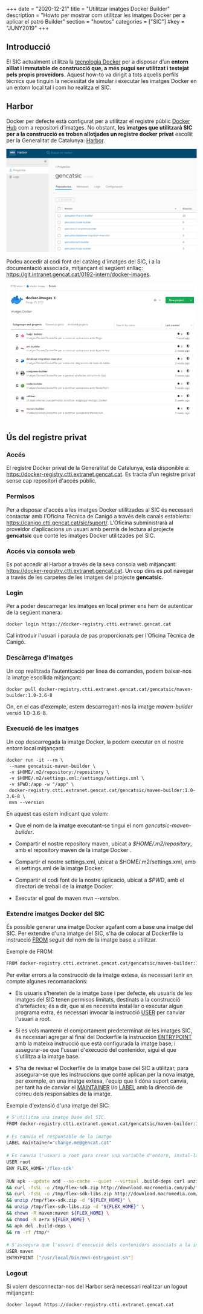 +++
date        = "2020-12-21"
title       = "Utilitzar imatges Docker Builder"
description = "Howto per mostrar com utilitzar les imatges Docker per a aplicar el patró Builder"
section     = "howtos"
categories  = ["SIC"]
#key        = "JUNY2019"
+++

## Introducció

El SIC actualment utilitza la [tecnologia Docker](https://www.docker.com/) per a disposar d’un **entorn aïllat i immutable
de construcció que, a més pugui ser utilitzat i testejat pels propis proveïdors**. Aquest how-to va dirigit a tots aquells
perfils tècnics que tinguin la necessitat de simular i executar les imatges Docker en un entorn local tal i com ho realitza el SIC.

## Harbor

Docker per defecte està configurat per a utilitzar el registre públic [Docker Hub](https://hub.docker.com/) com a repositori d’imatges.
No obstant, **les imatges que utilitzarà SIC per a la construcció es troben allotjades un registre docker privat**
escollit per la Generalitat de Catalunya: [Harbor](https://goharbor.io/).

![Pipeline del SIC](/related/sic/harbor_docker_images.png)
</br>

Podeu accedir al codi font del catàleg d'imatges del SIC, i a la documentació associada, mitjançant el següent enllaç: </br>
https://git.intranet.gencat.cat/0192-intern/docker-images.

![Pipeline del SIC](/related/sic/docker_images_project.png)
</br>

## Ús del registre privat

### Accés
El registre Docker privat de la Generalitat de Catalunya, està disponible a: https://docker-registry.ctti.extranet.gencat.cat.
Es tracta d’un registre privat sense cap repositori d'accés públic.

### Permisos
Per a disposar d'accés a les imatges Docker utilitzades al SIC és necessari contactar amb l'Oficina Tècnica de Canigó a través dels
canals establerts: https://canigo.ctti.gencat.cat/sic/suport/. L'Oficina subministrarà al proveïdor d’aplicacions un usuari
amb permís de lectura al projecte **gencatsic** que conté les imatges Docker utilitzades pel SIC.

### Accés via consola web
Es pot accedir al Harbor a través de la seva consola web mitjançant: https://docker-registry.ctti.extranet.gencat.cat.
Un cop dins es pot navegar a través de les carpetes de les imatges del projecte **gencatsic**.

### Login
Per a poder descarregar les imatges en local primer ens hem de autenticar de la següent manera:
```
docker login https://docker-registry.ctti.extranet.gencat.cat
```

Cal introduir l'usuari i paraula de pas proporcionats per l'Oficina Tècnica de Canigó.

### Descàrrega d'imatges

Un cop realitzada l’autenticació per linea de comandes, podem baixar-nos la imatge escollida mitjançant:
```
docker pull docker-registry.ctti.extranet.gencat.cat/gencatsic/maven-builder:1.0-3.6-8
```

On, en el cas d'exemple, estem descarregant-nos la imatge *maven-builder* versió 1.0-3.6-8.

### Execució de les imatges

Un cop descarregada la imatge Docker, la podem executar en el nostre entorn local mitjançant:
```
docker run -it --rm \
 --name gencatsic-maven-builder \
 -v $HOME/.m2/repository:/repository \
 -v $HOME/.m2/settings.xml:/settings/settings.xml \
 -v $PWD:/app -w "/app" \
 docker-registry.ctti.extranet.gencat.cat/gencatsic/maven-builder:1.0-3.6-8 \
 mvn --version
```

En aquest cas estem indicant que volem:

- Que el nom de la imatge executant-se tingui el nom *gencatsic-maven-builder*.

- Compartir el nostre repository maven, ubicat a *$HOME/.m2/repository*, amb el repository maven de la imatge Docker .

- Compartir el nostre settings.xml, ubicat a $HOME/.m2/settings.xml, amb el settings.xml de la imatge Docker.

- Compartir el codi font de la nostre aplicació, ubicat a *$PWD*, amb el directori de treball de la imatge Docker.

- Executar el goal de maven *mvn --version*.

### Extendre imatges Docker del SIC

És possible generar una imatge Docker agafant com a base una imatge del SIC. Per extendre d'una imatge del SIC, s'ha de colocar al Dockerfile la instrucció [FROM](https://docs.docker.com/engine/reference/builder/#from) seguit del nom de la imatge base a utilitzar.

Exemple de FROM:
```bash
FROM docker-registry.ctti.extranet.gencat.cat/gencatsic/maven-builder:1.0-2.2-8
```

Per evitar errors a la construcció de la imatge extesa, és necessari tenir en compte algunes recomanacions:

* Els usuaris s'hereten de la imatge base i per defecte, els usuaris de les imatges del SIC tenen permisos limitats, destinats a la construcció d'artefactes; és a dir, que sí es necessita instal·lar o executar algun programa extra, és necessari invocar la instrucció [USER](https://docs.docker.com/engine/reference/builder/#user) per canviar l'usuari a root.

* Si es vols mantenir el comportament predeterminat de les imatges SIC, és necessari agregar al final del Dockerfile la instrucción [ENTRYPOINT](https://docs.docker.com/engine/reference/builder/#entrypoint) amb la mateixa instrucció que està configurada la imatge base, i assegurar-se que l'usuari d'execució del contenidor, sigui el que s'utilitza a la imatge base.

* S'ha de revisar el Dockerfile de la imatge base del SIC a utilitzar, para assegurar-se que les instruccions que conté aplican per la nova imatge, per exemple, en una imatge extesa, l'equip que li dóna suport canvia, per tant ha de canviar el [MAINTAINER](https://docs.docker.com/engine/reference/builder/#maintainer-deprecated) i/o [LABEL](https://docs.docker.com/engine/reference/builder/#label) amb la direcció de correu dels responsables de la imatge.

Exemple d'extensió d'una imatge del SIC:

```bash
# S'utilitza una imatge base del SIC.
FROM docker-registry.ctti.extranet.gencat.cat/gencatsic/maven-builder:1.0-2.2-8

# Es canvia el responsable de la imatge
LABEL maintainer="change.me@gencat.cat"

# Es canvia l'usuari a root para crear una variable d'entorn, instal·lar un programa addicional, donar permisos i eliminar fitxers innecesaris.
USER root
ENV FLEX_HOME='/flex-sdk'

RUN apk --update add --no-cache --quiet --virtual .build-deps curl unzip \
&& curl -fsSL -o /tmp/flex-sdk.zip http://download.macromedia.com/pub/flex/sdk/builds/flex3/flex_sdk_3.4.1.10084A.zip \
&& curl -fsSL -o /tmp/flex-sdk-libs.zip http://download.macromedia.com/pub/flex/sdk/datavisualization_sdk3.4.zip \
&& unzip /tmp/flex-sdk.zip -d "${FLEX_HOME}" \
&& unzip /tmp/flex-sdk-libs.zip -d "${FLEX_HOME}" \
&& chown -R maven:maven ${FLEX_HOME} \
&& chmod -R a+rx ${FLEX_HOME} \
&& apk del .build-deps \
&& rm -rf /tmp/*

# S'assegura que l'usuari d'execució dels contenidors associats a la imatge d'aquest Dockerfile sigui l'utilitzat a la imatge base, i que si la imatge base té un ENTRYPOINT, sigui invocat.
USER maven
ENTRYPOINT ["/usr/local/bin/mvn-entrypoint.sh"]
```

### Logout

Si volem desconnectar-nos del Harbor serà necessari realitzar un logout mitjançant:
```
docker logout https://docker-registry.ctti.extranet.gencat.cat
```
